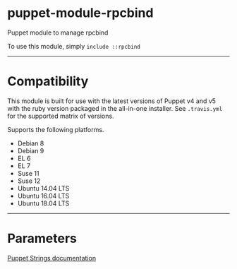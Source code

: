 # puppet-module-rpcbind

Puppet module to manage rpcbind

To use this module, simply `include ::rpcbind`

---

# Compatibility

This module is built for use with the latest versions of Puppet v4 and
v5 with the ruby version packaged in the all-in-one installer. See
`.travis.yml` for the supported matrix of versions.

Supports the following platforms.

 * Debian 8
 * Debian 9
 * EL 6
 * EL 7
 * Suse 11
 * Suse 12
 * Ubuntu 14.04 LTS
 * Ubuntu 16.04 LTS
 * Ubuntu 18.04 LTS

---

# Parameters

[Puppet Strings documentation](http://ghoneycutt.github.io/puppet-module-rpcbind/doc/puppet_classes/rpcbind.html)
